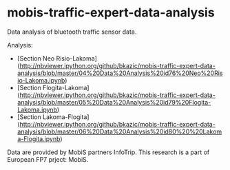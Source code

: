 # mobis-traffic-expert-data-analysis
Data analysis of bluetooth traffic sensor data.

Analysis:
- [Section Neo Risio-Lakoma] (http://nbviewer.ipython.org/github/bkazic/mobis-traffic-expert-data-analysis/blob/master/04%20Data%20Analysis%20id76%20Neo%20Risio-Lakoma.ipynb)
- [Section Flogita-Lakoma] (http://nbviewer.ipython.org/github/bkazic/mobis-traffic-expert-data-analysis/blob/master/05%20Data%20Analysis%20id79%20Flogita-Lakoma.ipynb)
- [Section Lakoma-Flogita] (http://nbviewer.ipython.org/github/bkazic/mobis-traffic-expert-data-analysis/blob/master/06%20Data%20Analysis%20id80%20%20Lakoma-Flogita.ipynb)

Data are provided by MobiS partners InfoTrip. This research is a part of European FP7 prject: MobiS.

